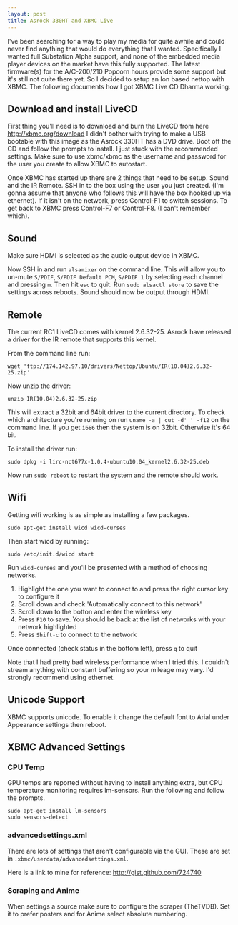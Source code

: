 ```yaml
---
layout: post
title: Asrock 330HT and XBMC Live
---
```


I've been searching for a way to play my media for quite awhile and could never find anything that would do everything that I wanted. Specifically I wanted full Substation Alpha support, and none of the embedded media player devices on the market have this fully supported. The latest firmware(s) for the A/C-200/210 Popcorn hours provide some support but it's still not quite there yet. So I decided to setup an Ion based nettop with XBMC. The following documents how I got XBMC Live CD Dharma working.  

## Download and install LiveCD
First thing you'll need is to download and burn the LiveCD from here http://xbmc.org/download I didn't bother with trying to make a USB bootable with this image as the Asrock 330HT has a DVD drive.  Boot off the CD and follow the prompts to install. I just stuck with the recommended settings. Make sure to use xbmc/xbmc as the username and password for the user you create to allow XBMC to autostart.

Once XBMC has started up there are 2 things that need to be setup. Sound and the IR Remote. SSH in to the box using the user you just created. (I'm gonna assume that anyone who follows this will have the box hooked up via ethernet). If it isn't on the network, press Control-F1 to switch sessions. To get back to XBMC press Control-F7 or Control-F8. (I can't remember which).

## Sound

Make sure HDMI is selected as the audio output device in XBMC.

Now SSH in and run `alsamixer` on the command line. This will allow you to un-mute `S/PDIF`, `S/PDIF Default PCM`, `S/PDIF 1` by selecting each channel and pressing `m`. Then hit `esc` to quit. Run `sudo alsactl store` to save the settings across reboots. Sound should now be output through HDMI. 

## Remote

The current RC1 LiveCD comes with kernel 2.6.32-25. Asrock have released a driver for the IR remote that supports this kernel.

From the command line run:
    
    wget 'ftp://174.142.97.10/drivers/Nettop/Ubuntu/IR(10.04)2.6.32-25.zip'

Now unzip the driver:
    
    unzip IR(10.04)2.6.32-25.zip

This will extract a 32bit and 64bit driver to the current directory. To check which architecture you're running on run `uname -a | cut -d' ' -f12` on the command line. If you get `i686` then the system is on 32bit. Otherwise it's 64 bit.

To install the driver run:

    sudo dpkg -i lirc-nct677x-1.0.4-ubuntu10.04_kernel2.6.32-25.deb

Now run `sudo reboot` to restart the system and the remote should work.

## Wifi

Getting wifi working is as simple as installing a few packages.

    sudo apt-get install wicd wicd-curses

Then start wicd by running:
    
    sudo /etc/init.d/wicd start

Run `wicd-curses` and you'll be presented with a method of choosing networks.

1. Highlight the one you want to connect to and press the right cursor key to configure it
2. Scroll down and check 'Automatically connect to this network'
4. Scroll down to the botton and enter the wireless key
5. Press `F10` to save. You should be back at the list of networks with your network highlighted
6. Press `Shift-c` to connect to the network

Once connected (check status in the bottom left), press `q` to quit

Note that I had pretty bad wireless performance when I tried this. I couldn't stream anything with constant buffering so your mileage may vary. I'd strongly recommend using ethernet.

## Unicode Support

XBMC supports unicode. To enable it change the default font to Arial under Appearance settings then reboot.

## XBMC Advanced Settings

### CPU Temp
GPU temps are reported without having to install anything extra, but CPU temperature monitoring requires lm-sensors. Run the following and follow the prompts.

    sudo apt-get install lm-sensors
    sudo sensors-detect

### advancedsettings.xml

There are lots of settings that aren't configurable via the GUI. These are set in `.xbmc/userdata/advancedsettings.xml`. 

Here is a link to mine for reference: http://gist.github.com/724740

### Scraping and Anime

When settings a source make sure to configure the scraper (TheTVDB). Set it to prefer posters and for Anime select absolute numbering.
